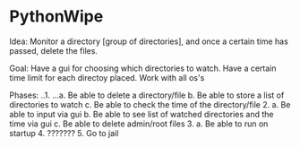 # PythonWipe

Idea:  Monitor a directory [group of directories], and once a certain time has passed, delete the files.

Goal:
Have a gui for choosing which directories to watch.
Have a certain time limit for each directoy placed.
Work with all os's

Phases:
..1. 
  ...a. Be able to delete a directory/file
  b. Be able to store a list of directories to watch
  c. Be able to check the time of the directory/file
2.
  a. Be able to input via gui
  b. Be able to see list of watched directories and the time via gui
  c. Be able to delete admin/root files
3.
  a. Be able to run on startup
4. 
  ???????
5. 
  Go to jail
